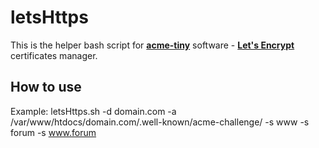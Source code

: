 # letsHttps
This is the helper bash script for [**acme-tiny**](https://github.com/diafygi/acme-tiny) software - [**Let's Encrypt**](https://letsencrypt.org/) certificates manager.

## How to use
Example:
letsHttps.sh -d domain.com -a /var/www/htdocs/domain.com/.well-known/acme-challenge/ -s www -s forum -s www.forum

